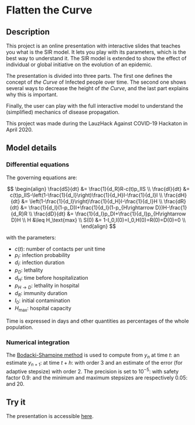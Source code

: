
# Flatten the Curve

## Description

This project is an online presentation with interactive slides that teaches you what is the SIR model. It lets you play with its parameters, which is the best way to understand it. The SIR model is extended to show the effect of individual or global initiative on the evolution of an epidemic.

The presentation is divided into three parts. The first one defines the concept of _the Curve_ of Infected people over time. The second one shows several ways to decrease the height of _the Curve_, and the last part explains why this is important.

Finally, the user can play with the full interactive model to understand the (simplified) mechanics of disease propagation.

This project was made during the LauzHack Against COVID-19 Hackaton in April 2020.

## Model details

### Differential equations

The governing equations are:

$$
\begin{align}
\frac{dS}{dt} &= \frac{1}{d_R}R-c(t)p_IIS \\
\frac{dI}{dt} &= c(t)p_IIS-\left(1-\frac{1}{d_I}\right)\frac{1}{d_H}I-\frac{1}{d_I}I \\
\frac{dH}{dt} &= \left(1-\frac{1}{d_I}\right)\frac{1}{d_H}I-\frac{1}{d_I}H \\
\frac{dR}{dt} &= \frac{1}{d_I}(1-p_D)I+\frac{1}{d_I}(1-p_{H\rightarrow D})H-\frac{1}{d_R}R \\
\frac{dD}{dt} &= \frac{1}{d_I}p_DI+\frac{1}{d_I}p_{H\rightarrow D}H \\
H &\leq H_\text{max} \\
S(0) &= 1-I_0,I(0)=I_0,H(0)=R(0)=D(0)=0 \\
\end{align}
$$

with the parameters:
- $c(t)$: number of contacts per unit time
- $p_I$: infection probability
- $d_I$: infection duration
- $p_D$: lethality
- $d_H$: time before hospitalization
- $p_{H\rightarrow D}$: lethality in hospital
- $d_R$: immunity duration
- $I_0$: initial contamination
- $H_\text{max}$: hospital capacity

Time is expressed in days and other quantities as percentages of the whole population.

### Numerical integration

The [Bodacki-Shampine method](https://en.wikipedia.org/wiki/List_of_Runge%E2%80%93Kutta_methods#Bogacki%E2%80%93Shampine) is used to compute from $y_n$ at time $t$: an estimate $y_{n+1}$: at time $t+h$: with order 3 and an estimate of the error (for adaptive stepsize) with order 2. The precision is set to $10^{-5}$: with safety factor $0.9$: and the minimum and maximum stepsizes are respectively $0.05$: and $20$.

## Try it

The presentation is accessible [here](https://soni-sona.github.io/flatten-the-curve/index.html).
